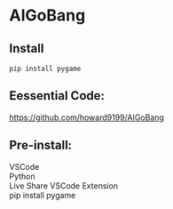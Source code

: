 # AIGoBang
## Install
```
pip install pygame
```
## Eessential Code:
https://github.com/howard9199/AIGoBang
## Pre-install:
VSCode  
Python  
Live Share VSCode Extension  
pip install pygame  
